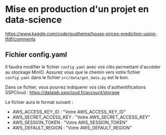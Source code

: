 # Mise en production d'un projet en data-science

https://www.kaggle.com/code/gusthema/house-prices-prediction-using-tfdf/comments

## Fichier config.yaml

Il faudra modifier le fichier `config.yaml` avec vos clés permettant d'accéder au stockage MinIO. Assurez vous que le chemin vers votre fichier `config.yaml` dans le fichier `src/data/get_data.py` est le bon.

Dans ce fichier, vous pourrez indiquerer vos clés d'authentifications SSPCloud : https://datalab.sspcloud.fr/account/storage

Le fichier aura le format suivant :

- AWS_ACCESS_KEY_ID : "Votre AWS_ACCESS_KEY_ID"
- AWS_SECRET_ACCESS_KEY : "Votre AWS_SECRET_ACCESS_KEY"
- AWS_SESSION_TOKEN : "Votre AWS_SESSION_TOKEN"
- AWS_DEFAULT_REGION : "Votre AWS_DEFAULT_REGION"
